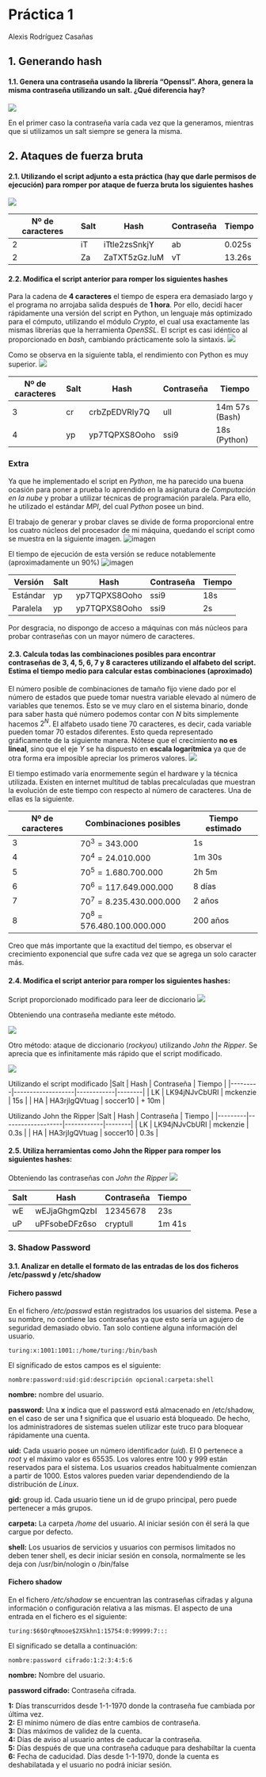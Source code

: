 # Práctica 1
Alexis Rodríguez Casañas

## 1. Generando hash
#### 1.1. Genera una contraseña usando la librería “Openssl”. Ahora, genera la misma contraseña utilizando un salt. ¿Qué diferencia hay?
![](https://i.ibb.co/LRkH87Y/1.png)

En el primer caso la contraseña varía cada vez que la generamos, mientras que si utilizamos un salt siempre se genera la misma.

## 2. Ataques de fuerza bruta
#### 2.1. Utilizando el script adjunto a esta práctica (hay que darle permisos de ejecución) para romper por ataque de fuerza bruta los siguientes hashes

![](https://i.ibb.co/LxbTJLX/image.png)

| Nº de caracteres | Salt | Hash | Contraseña | Tiempo |
|------------------|------|------|------------|--------|
|   2              |  iT    |  iTtle2zsSnkjY    |  ab          | 0.025s       |
|          2        |   Za   |   ZaTXT5zGz.IuM   |  vT          |   13.26s     |

#### 2.2. Modifica el script anterior para romper los siguientes hashes
[](https://i.ibb.co/ftYBKg8/image.png)

Para la cadena de **4 caracteres** el tiempo de espera era demasiado largo y el programa no arrojaba salida después de **1 hora**. Por ello, decidí hacer rápidamente una versión del script en Python, un lenguaje más optimizado para el cómputo, utilizando el módulo *Crypto*, el cual usa exactamente las mismas librerías que la herramienta *OpenSSL*. El script es casi idéntico al proporcionado en *bash*, cambiando prácticamente solo la sintaxis.
![](https://i.ibb.co/HVjqWZ1/image.png)

Como se observa en la siguiente tabla, el rendimiento con Python es muy superior.
![](https://i.ibb.co/7VLcrvj/image.png)

| Nº de caracteres | Salt | Hash | Contraseña | Tiempo |
|------------------|------|------|------------|--------|
|   3              |  cr    |  crbZpEDVRIy7Q    |   ull         |   14m 57s (Bash)     |
|          4        |   yp   |   yp7TQPXS8Ooho   |   ssi9         |    18s  (Python)  |

### Extra
Ya que he implementado el script en *Python*, me ha parecido una buena ocasión para poner a prueba lo aprendido en la asignatura de *Computación en la nube* y probar a utilizar técnicas de programación paralela. Para ello, he utilizado el estándar *MPI*, del cual *Python* posee un bind.

El trabajo de generar y probar claves se divide de forma proporcional entre los cuatro núcleos del procesador de mi máquina, quedando el script como se muestra en la siguiente imagen.
![imagen](https://i.ibb.co/sHXBQX4/mpi4code.png)

El tiempo de ejecución de esta versión se reduce notablemente (aproximadamente un 90%)
![imagen](https://i.ibb.co/Sr4gTjY/mpi4.png)

| Versión | Salt | Hash | Contraseña | Tiempo |
|------------------|------|------|------------|--------|
|   Estándar              |  yp    |  yp7TQPXS8Ooho    |   ssi9         |   18s     |
|          Paralela        |   yp   |   yp7TQPXS8Ooho   |   ssi9         |    2s    |


Por desgracia, no dispongo de acceso a máquinas con más núcleos para probar contraseñas con un mayor número de caracteres.

#### 2.3. Calcula todas las combinaciones posibles para encontrar contraseñas de 3, 4, 5, 6, 7 y 8 caracteres utilizando el alfabeto del script. Estima el tiempo medio para calcular estas combinaciones (aproximado)
El número posible de combinaciones de tamaño fijo viene dado por el número de estados que puede tomar nuestra variable elevado al número de variables que tenemos. Esto se ve muy claro en el sistema binario, donde para saber hasta qué número podemos contar con *N* bits simplemente hacemos $2^N$.
El alfabeto usado tiene 70 caracteres, es decir, cada variable pueden tomar 70 estados diferentes. Esto queda representado gráficamente de la siguiente manera.
Nótese que el crecimiento **no es lineal**, sino que el eje *Y* se ha dispuesto en **escala logarítmica** ya que de otra forma era imposible apreciar los primeros valores.
![](https://i.ibb.co/X2SHN4d/image.png)

El tiempo estimado varía enormemente según el hardware y la técnica utilizada. Existen en internet multitud de tablas precalculadas que muestran la evolución de este tiempo con respecto al número de caracteres. Una de ellas es la siguiente. 

|Nº de caracteres  | Combinaciones posibles            | Tiempo estimado |
|------------------|-----------------------------------|-----------------|
|   3              |   $70^3 = 343.000$                |     1s          |
|   4              |   $70^4 = 24.010.000$             |     1m 30s      |
|   5              |   $70^5 = 1.680.700.000$          |     2h 5m       |
|   6              |   $70^6 = 117.649.000.000$        |     8 días      |
|   7              |  $70^7 = 8.235.430.000.000$       |     2 años      |
|   8              |   $70^8 = 576.480.100.000.000$    |    200 años     |

Creo que más importante que la exactitud del tiempo, es observar el crecimiento exponencial que sufre cada vez que se agrega un solo caracter más.

#### 2.4. Modifica el script anterior para romper los siguientes hashes:
Script proporcionado modificado para leer de diccionario
![](https://i.ibb.co/wdhdZb8/image.png)

Obteniendo una contraseña mediante este método.

![](https://i.ibb.co/TtG6vTb/image.png)

Otro método: ataque de diccionario (*rockyou*) utilizando *John the Ripper*. Se aprecia que es infinitamente más rápido que el script modificado.

![](https://i.ibb.co/FxSdKDC/image.png)

 Utilizando el script modificado
|Salt     | Hash              | Contraseña | Tiempo |
|---------|-------------------|------------|--------|
|   LK    |  LK94jNJvCbURI    |   mckenzie |   15s  |
|    HA   |   HA3rjIgQVtuag   |   soccer10 | + 10m  |

Utilizando John the Ripper
|Salt     | Hash              | Contraseña | Tiempo |
|---------|-------------------|------------|--------|
|   LK    |  LK94jNJvCbURI    |   mckenzie |   0.3s  |
|    HA   |   HA3rjIgQVtuag   |   soccer10 |  0.3s  |


#### 2.5. Utiliza herramientas como John the Ripper para romper los siguientes hashes:
Obteniendo las contraseñas con *John the Ripper*
![](https://i.ibb.co/1Xtqq20/image.png)

|Salt     | Hash              | Contraseña | Tiempo |
|---------|-------------------|------------|--------|
|   wE    |  wEJjaGhgmQzbI    |   12345678 |   23s  |
|    uP   |   uPFsobeDFz6so   |   cryptull | 1m 41s  |

### 3. Shadow Password
#### 3.1. Analizar en detalle el formato de las entradas de los dos ficheros /etc/passwd y /etc/shadow

#### Fichero passwd
En el fichero */etc/passwd* están registrados los usuarios del sistema. Pese a su nombre, no contiene las contraseñas ya que esto sería un agujero de seguridad demasiado obvio. Tan solo contiene alguna información del usuario.

`turing:x:1001:1001::/home/turing:/bin/bash`

El significado de estos campos es el siguiente:

 `nombre:password:uid:gid:descripción opcional:carpeta:shell`
 
 **nombre:**  nombre del usuario.
 
**password:**  Una **x** indica que el password está almacenado en /etc/shadow, en el caso de ser una **!** significa que el usuario está bloqueado. De hecho, los administradores de sistemas suelen utilizar este truco para bloquear rápidamente una cuenta.

**uid:**  Cada usuario posee un número identificador (*uid*). El 0 pertenece a *root* y el máximo valor es 65535. Los valores entre 100 y 999 están reservados para el sistema. Los usuarios creados habitualmente comienzan a partir de 1000. Estos valores pueden variar dependendiendo de la distribución de *Linux*.

**gid:**  group id. Cada usuario tiene un id de grupo principal, pero puede pertenecer a más grupos.

**carpeta:**  La carpeta */home* del usuario.  Al iniciar sesión con él será la que cargue por defecto.

**shell:**  Los usuarios de servicios y usuarios con permisos limitados no deben tener shell, es decir iniciar sesión en consola, normalmente se les deja con /usr/bin/nologin o /bin/false
 
#### Fichero shadow
En el fichero */etc/shadow* se encuentran las contraseñas cifradas y alguna información o configuración relativa a las mismas. El aspecto de una entrada en el fichero es el siguiente:

`turing:$6$OrqRmooe$2XSkhn1:15754:0:99999:7:::`

El significado se detalla a continuación:

`nombre:password cifrado:1:2:3:4:5:6`

**nombre:**  Nombre del usuario.

**password cifrado:** Contraseña cifrada.

**1:** Días transcurridos desde 1-1-1970 donde la contraseña fue cambiada por última vez.  
**2:** El mínimo número de días entre cambios de contraseña.  
**3:** Días máximos de validez de la cuenta.  
**4:** Días de aviso al usuario antes de caducar la contraseña.  
**5:**  Días después de que una contraseña caduque para deshabiltar la cuenta  
**6:**  Fecha de caducidad. Días desde 1-1-1970, donde la cuenta es deshabilatada y el usuario no podrá iniciar sesión.

